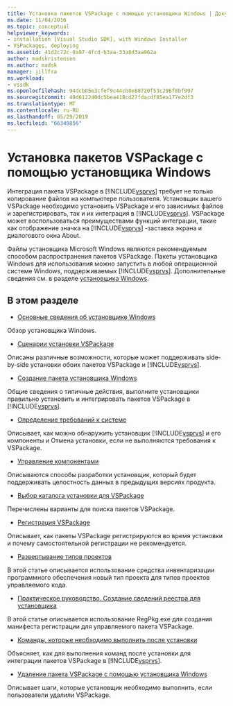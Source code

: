 ```yaml
---
title: Установка пакетов VSPackage с помощью установщика Windows | Документация Майкрософт
ms.date: 11/04/2016
ms.topic: conceptual
helpviewer_keywords:
- installation [Visual Studio SDK], with Windows Installer
- VSPackages, deploying
ms.assetid: 41d2c72c-0a97-4fcd-b3aa-33a8d3aa962a
author: madskristensen
ms.author: madsk
manager: jillfra
ms.workload:
- vssdk
ms.openlocfilehash: 94dcb85e3cfef9c44cb8e88720f53c296f8bf997
ms.sourcegitcommit: 40d612240dc5bea418cd27fdacdf85ea177e2df3
ms.translationtype: MT
ms.contentlocale: ru-RU
ms.lasthandoff: 05/29/2019
ms.locfileid: "66349856"
---
```

# <a name="installing-vspackages-with-windows-installer"></a>Установка пакетов VSPackage с помощью установщика Windows
Интеграция пакета VSPackage в [!INCLUDE[vsprvs](../../code-quality/includes/vsprvs_md.md)] требует не только копирование файлов на компьютере пользователя. Установщик вашего VSPackage необходимо установить VSPackage и его зависимых файлов и зарегистрировать, так и их интеграция в [!INCLUDE[vsprvs](../../code-quality/includes/vsprvs_md.md)]. VSPackage может воспользоваться преимуществами функций интеграции, такие как отображение значка на [!INCLUDE[vsprvs](../../code-quality/includes/vsprvs_md.md)] -заставка экрана и диалогового окна About.

 Файлы установщика Microsoft Windows являются рекомендуемым способом распространения пакетов VSPackage. Пакеты установщика Windows для использования можно запустить в любой операционной системе Windows, поддерживаемых [!INCLUDE[vsprvs](../../code-quality/includes/vsprvs_md.md)]. Дополнительные сведения см. в разделе [установщика Windows](https://msdn.microsoft.com/library/121be21b-b916-43e2-8f10-8b080516d2a0).

## <a name="in-this-section"></a>В этом разделе
- [Основные сведения об установщике Windows](../../extensibility/internals/windows-installer-basics.md)

 Обзор установщика Windows.

- [Сценарии установки VSPackage](../../extensibility/internals/vspackage-setup-scenarios.md)

 Описаны различные возможности, которые может поддерживать side-by-side установки обоих пакетов VSPackage и [!INCLUDE[vsprvs](../../code-quality/includes/vsprvs_md.md)].

- [Создание пакета установщика Windows](../../extensibility/internals/authoring-a-windows-installer-package.md)

 Общие сведения о типичные действия, выполните установщики правильно установить и интегрировать пакетов VSPackage в [!INCLUDE[vsprvs](../../code-quality/includes/vsprvs_md.md)].

- [Определение требований к системе](../../extensibility/internals/detecting-system-requirements.md)

 Описывает, как можно обнаружить установщик [!INCLUDE[vsprvs](../../code-quality/includes/vsprvs_md.md)] и его компоненты и Отмена установки, если не выполняются требования к VSPackage.

- [Управление компонентами](../../extensibility/internals/component-management.md)

 Описываются способы разработки установщик, который будет поддерживать целостность данных в предыдущих версиях продукта.

- [Выбор каталога установки для VSPackage](../../extensibility/internals/choosing-the-installation-directory-for-a-vspackage.md)

 Перечислены варианты для поиска пакетов VSPackage.

- [Регистрация VSPackage](../../extensibility/internals/vspackage-registration.md)

 Описывает, как пакеты VSPackage регистрируются во время установки и почему самостоятельной регистрации не рекомендуется.

- [Развертывание типов проектов](../../extensibility/internals/deploying-project-types.md)

 В этой статье описывается использование средства инвентаризации программного обеспечения новый тип проекта для типов проектов управляемого кода.

- [Практическое руководство. Создание сведений реестра для установщика](../../extensibility/internals/how-to-generate-registry-information-for-an-installer.md)

 В этой статье описывается использование RegPkg.exe для создания манифеста регистрации для управляемого пакета VSPackage.

- [Команды, которые необходимо выполнить после установки](../../extensibility/internals/commands-that-must-be-run-after-installation.md)

 Объясняет, как для выполнения команд после установки для интеграции пакетов VSPackage в [!INCLUDE[vsprvs](../../code-quality/includes/vsprvs_md.md)].

- [Удаление пакета VSPackage с помощью установщика Windows](../../extensibility/internals/uninstalling-a-vspackage-with-windows-installer.md)

 Описывает шаги, которые установщик необходимо выполнить, если пользователи удалили VSPackage.